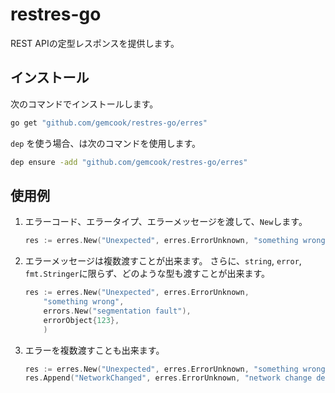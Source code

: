 # restres-go

REST APIの定型レスポンスを提供します。

## インストール

次のコマンドでインストールします。

```sh
go get "github.com/gemcook/restres-go/erres"
```

`dep` を使う場合、は次のコマンドを使用します。

```sh
dep ensure -add "github.com/gemcook/restres-go/erres"
```

## 使用例

1. エラーコード、エラータイプ、エラーメッセージを渡して、`New`します。

    ```go
    res := erres.New("Unexpected", erres.ErrorUnknown, "something wrong")
    ```

2. エラーメッセージは複数渡すことが出来ます。
    さらに、`string`, `error`, `fmt.Stringer`に限らず、どのような型も渡すことが出来ます。

    ```go
    res := erres.New("Unexpected", erres.ErrorUnknown,
        "something wrong",
        errors.New("segmentation fault"),
        errorObject{123},
        )
    ```

3. エラーを複数渡すことも出来ます。

    ```go
    res := erres.New("Unexpected", erres.ErrorUnknown, "something wrong")
    res.Append("NetworkChanged", erres.ErrorUnknown, "network change detected")
    ```
